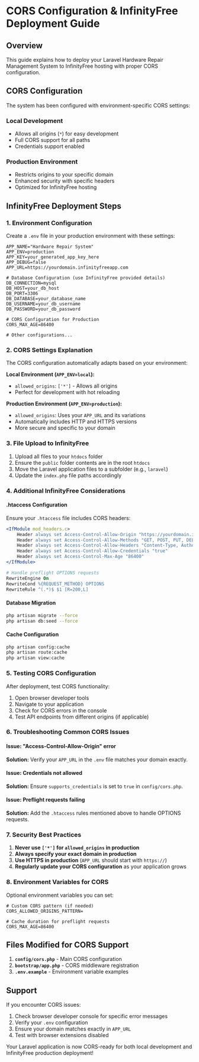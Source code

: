 # CORS Configuration & InfinityFree Deployment Guide

## Overview
This guide explains how to deploy your Laravel Hardware Repair Management System to InfinityFree hosting with proper CORS configuration.

## CORS Configuration

The system has been configured with environment-specific CORS settings:

### Local Development
- Allows all origins (`*`) for easy development
- Full CORS support for all paths
- Credentials support enabled

### Production Environment
- Restricts origins to your specific domain
- Enhanced security with specific headers
- Optimized for InfinityFree hosting

## InfinityFree Deployment Steps

### 1. Environment Configuration

Create a `.env` file in your production environment with these settings:

```env
APP_NAME="Hardware Repair System"
APP_ENV=production
APP_KEY=your_generated_app_key_here
APP_DEBUG=false
APP_URL=https://yourdomain.infinityfreeapp.com

# Database Configuration (use InfinityFree provided details)
DB_CONNECTION=mysql
DB_HOST=your_db_host
DB_PORT=3306
DB_DATABASE=your_database_name
DB_USERNAME=your_db_username
DB_PASSWORD=your_db_password

# CORS Configuration for Production
CORS_MAX_AGE=86400

# Other configurations...
```

### 2. CORS Settings Explanation

The CORS configuration automatically adapts based on your environment:

**Local Environment (`APP_ENV=local`):**
- `allowed_origins`: `['*']` - Allows all origins
- Perfect for development with hot reloading

**Production Environment (`APP_ENV=production`):**
- `allowed_origins`: Uses your `APP_URL` and its variations
- Automatically includes HTTP and HTTPS versions
- More secure and specific to your domain

### 3. File Upload to InfinityFree

1. Upload all files to your `htdocs` folder
2. Ensure the `public` folder contents are in the root `htdocs`
3. Move the Laravel application files to a subfolder (e.g., `laravel`)
4. Update the `index.php` file paths accordingly

### 4. Additional InfinityFree Considerations

#### .htaccess Configuration
Ensure your `.htaccess` file includes CORS headers:

```apache
<IfModule mod_headers.c>
    Header always set Access-Control-Allow-Origin "https://yourdomain.infinityfreeapp.com"
    Header always set Access-Control-Allow-Methods "GET, POST, PUT, DELETE, OPTIONS"
    Header always set Access-Control-Allow-Headers "Content-Type, Authorization, X-Requested-With, X-CSRF-TOKEN, X-Inertia, X-Inertia-Version"
    Header always set Access-Control-Allow-Credentials "true"
    Header always set Access-Control-Max-Age "86400"
</IfModule>

# Handle preflight OPTIONS requests
RewriteEngine On
RewriteCond %{REQUEST_METHOD} OPTIONS
RewriteRule ^(.*)$ $1 [R=200,L]
```

#### Database Migration
```bash
php artisan migrate --force
php artisan db:seed --force
```

#### Cache Configuration
```bash
php artisan config:cache
php artisan route:cache
php artisan view:cache
```

### 5. Testing CORS Configuration

After deployment, test CORS functionality:

1. Open browser developer tools
2. Navigate to your application
3. Check for CORS errors in the console
4. Test API endpoints from different origins (if applicable)

### 6. Troubleshooting Common CORS Issues

#### Issue: "Access-Control-Allow-Origin" error
**Solution:** Verify your `APP_URL` in the `.env` file matches your domain exactly.

#### Issue: Credentials not allowed
**Solution:** Ensure `supports_credentials` is set to `true` in `config/cors.php`.

#### Issue: Preflight requests failing
**Solution:** Add the `.htaccess` rules mentioned above to handle OPTIONS requests.

### 7. Security Best Practices

1. **Never use `['*']` for `allowed_origins` in production**
2. **Always specify your exact domain in production**
3. **Use HTTPS in production** (`APP_URL` should start with `https://`)
4. **Regularly update your CORS configuration** as your application grows

### 8. Environment Variables for CORS

Optional environment variables you can set:

```env
# Custom CORS pattern (if needed)
CORS_ALLOWED_ORIGINS_PATTERN=

# Cache duration for preflight requests
CORS_MAX_AGE=86400
```

## Files Modified for CORS Support

1. **`config/cors.php`** - Main CORS configuration
2. **`bootstrap/app.php`** - CORS middleware registration
3. **`.env.example`** - Environment variable examples

## Support

If you encounter CORS issues:
1. Check browser developer console for specific error messages
2. Verify your `.env` configuration
3. Ensure your domain matches exactly in `APP_URL`
4. Test with browser extensions disabled

Your Laravel application is now CORS-ready for both local development and InfinityFree production deployment!